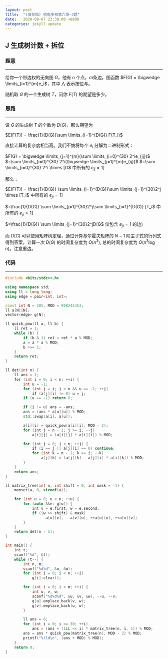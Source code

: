 ```yaml
---
layout: post
title:  "(旧存档) 杭电多校第六场-J题"
date:   2020-08-07 23:38:00 +0800
categories: jekyll update
---
```

## J 生成树计数 + 拆位

### 题意

---
给你一个带边权的无向图 $G$，他有 $n$ 个点，$m$条边。图函数 $F(G) = \bigwedge \limits_{i=1}^{m}e_i$，其中 $\bigwedge$ 表示按位与。

随机取 $G$ 的一个生成树 $T$，问你 $F(T)$ 的期望是多少。

### 思路

---
设 $G$ 的生成树 $T$ 的个数为 $D(G)$，那么期望为

$E(F(T)) = \frac{1}{D(G)}\sum \limits_{i=1}^{D(G)} F(T_i)$

直接计算的复杂度相当高。我们不妨将每个 $e_i$ 分解为二进制形式：

$F(G) = \bigwedge \limits_{j=1}^{m}(\sum \limits_{i=0}^{30} 2^ie_{ij})$
$=\sum \limits_{i=0}^{30} 2^i(\bigwedge \limits_{j=1}^{m}e_{ij})$
$=\sum \limits_{i=0}^{30} 2^i \times [G$ 中所有的 $e_{ij}=1]$

那么：

$E(F(T)) = \frac{1}{D(G)} \sum \limits_{i=1}^{D(G)}\sum \limits_{j=1}^{30}2^j \times [T_i$ 中所有的 $e_{ji}=1]$

$=\frac{1}{D(G)} \sum \limits_{j=1}^{30}2^j\sum \limits_{i=1}^{D(G)}  [T_i$ 中所有的 $e_{ji}=1]$

$=\frac{1}{D(G)} \sum \limits_{j=1}^{30}2^jD(G$ 仅包含 $e_{ji}=1$ 的边$)$

而 $D(G)$ 可以使用矩阵树定理，通过计算基尔霍夫矩阵的 $N-1$ 阶主子式的行列式得到答案，计算一次 $D(G)$ 的时间复杂度为 $O(n^3)$, 总的时间复杂度为 $O(n^3\log n)$。注意重边。

### 代码

---

```c++
#include <bits/stdc++.h>

using namespace std;
using ll = long long;
using edge = pair<int, int>;

const int N = 205, MOD = 998244353;
ll a[N][N];
vector<edge> g[N];

ll quick_pow(ll a, ll b) {
    ll ret = 1;
    while (b) {
        if (b & 1) ret = ret * a % MOD;
        a = a * a % MOD;
        b >>= 1;
    }
    return ret;
}

ll det(int n) {
    ll ans = 1;
    for (int i = 0; i < n; ++i) {
        int u = -1;
        for (int j = i; j < n && u == -1; ++j)
            if (a[j][i] != 0) u = j;
        if (u == -1) return 0;

        if (i != u) ans = -ans;
        ans = (ans * a[u][u]) % MOD;
        std::swap(a[i], a[u]);

        a[i][i] = quick_pow(a[i][i], MOD - 2);
        for (int j = n - 1; j >= i; --j)
            a[i][j] = (a[i][j] * a[i][i]) % MOD;

        for (int j = 0; j < n; ++j) {
            if (i == j || a[j][i] == 0) continue;
            for (int k = n - 1; k >= i; --k)
                a[j][k] = (a[j][k] - a[j][i] * a[i][k]) % MOD;
        }
    }
    return ans;
}

ll matrix_tree(int n, int shift = 0, int mask = -1) {
    memset(a, 0, sizeof(a));

    for (int u = 0; u < n; ++u) {
        for (auto &&e: g[u]) {
            int v = e.first, w = e.second;
            if ((w >> shift) & mask)
                --a[u][v], --a[v][u], ++a[u][u], ++a[v][v];
        }
    }
    return det(n - 1);
}

int main() {
    int t;
    scanf("%d", &t);
    while (t--) {
        int n, m;
        scanf("%d%d", &n, &m);
        for (int i = 0; i < n; ++i)
            g[i].clear();

        for (int i = 0; i < m; ++i) {
            int u, v, w;
            scanf("%d%d%d", &u, &v, &w), --u, --v;
            g[u].emplace_back(v, w);
            g[v].emplace_back(u, w);
        }

        ll ans = 0;
        for (int i = 0; i <= 30; ++i)
            ans = (ans + (1LL << i) * matrix_tree(n, i, 1)) % MOD;
        ans = ans * quick_pow(matrix_tree(n), MOD - 2) % MOD;
        printf("%lld\n", (ans + MOD) % MOD);
    }
    return 0;
}
```
